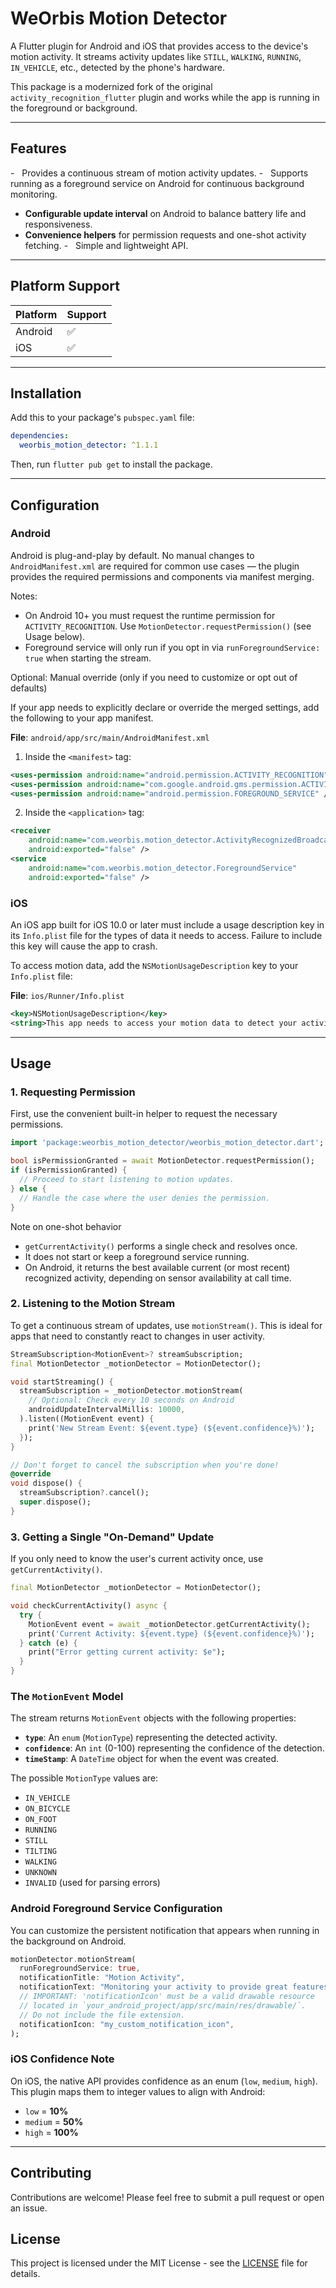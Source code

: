 # WeOrbis Motion Detector

[](https://pub.dev/packages/weorbis_motion_detector)

A Flutter plugin for Android and iOS that provides access to the device's motion activity. It streams activity updates like `STILL`, `WALKING`, `RUNNING`, `IN_VEHICLE`, etc., detected by the phone's hardware.

This package is a modernized fork of the original `activity_recognition_flutter` plugin and works while the app is running in the foreground or background.

-----

## Features

\-   Provides a continuous stream of motion activity updates.
\-   Supports running as a foreground service on Android for continuous background monitoring.

  - **Configurable update interval** on Android to balance battery life and responsiveness.
  - **Convenience helpers** for permission requests and one-shot activity fetching.
    \-   Simple and lightweight API.

-----

## Platform Support

| Platform | Support |
| --- | --- |
| Android | ✅ |
| iOS     | ✅ |

-----

## Installation

Add this to your package's `pubspec.yaml` file:

```yaml
dependencies:
  weorbis_motion_detector: ^1.1.1
```

Then, run `flutter pub get` to install the package.

-----

## Configuration

### Android

Android is plug-and-play by default. No manual changes to `AndroidManifest.xml` are required for common use cases — the plugin provides the required permissions and components via manifest merging.

Notes:

  - On Android 10+ you must request the runtime permission for `ACTIVITY_RECOGNITION`. Use `MotionDetector.requestPermission()` (see Usage below).
  - Foreground service will only run if you opt in via `runForegroundService: true` when starting the stream.

Optional: Manual override (only if you need to customize or opt out of defaults)

If your app needs to explicitly declare or override the merged settings, add the following to your app manifest.

**File**: `android/app/src/main/AndroidManifest.xml`

1. Inside the `<manifest>` tag:

```xml
<uses-permission android:name="android.permission.ACTIVITY_RECOGNITION" />
<uses-permission android:name="com.google.android.gms.permission.ACTIVITY_RECOGNITION" />
<uses-permission android:name="android.permission.FOREGROUND_SERVICE" />
```

2. Inside the `<application>` tag:

```xml
<receiver
    android:name="com.weorbis.motion_detector.ActivityRecognizedBroadcastReceiver"
    android:exported="false" />
<service
    android:name="com.weorbis.motion_detector.ForegroundService"
    android:exported="false" />
```

### iOS

An iOS app built for iOS 10.0 or later must include a usage description key in its `Info.plist` file for the types of data it needs to access. Failure to include this key will cause the app to crash.

To access motion data, add the `NSMotionUsageDescription` key to your `Info.plist` file:

**File**: `ios/Runner/Info.plist`

```xml
<key>NSMotionUsageDescription</key>
<string>This app needs to access your motion data to detect your activity.</string>
```

-----

## Usage

### 1\. Requesting Permission

First, use the convenient built-in helper to request the necessary permissions.

```dart
import 'package:weorbis_motion_detector/weorbis_motion_detector.dart';

bool isPermissionGranted = await MotionDetector.requestPermission();
if (isPermissionGranted) {
  // Proceed to start listening to motion updates.
} else {
  // Handle the case where the user denies the permission.
}
```

Note on one-shot behavior

  - `getCurrentActivity()` performs a single check and resolves once.
  - It does not start or keep a foreground service running.
  - On Android, it returns the best available current (or most recent) recognized activity, depending on sensor availability at call time.

### 2\. Listening to the Motion Stream

To get a continuous stream of updates, use `motionStream()`. This is ideal for apps that need to constantly react to changes in user activity.

```dart
StreamSubscription<MotionEvent>? streamSubscription;
final MotionDetector _motionDetector = MotionDetector();

void startStreaming() {
  streamSubscription = _motionDetector.motionStream(
    // Optional: Check every 10 seconds on Android
    androidUpdateIntervalMillis: 10000, 
  ).listen((MotionEvent event) {
    print('New Stream Event: ${event.type} (${event.confidence}%)');
  });
}

// Don't forget to cancel the subscription when you're done!
@override
void dispose() {
  streamSubscription?.cancel();
  super.dispose();
}
```

### 3\. Getting a Single "On-Demand" Update

If you only need to know the user's current activity once, use `getCurrentActivity()`.

```dart
final MotionDetector _motionDetector = MotionDetector();

void checkCurrentActivity() async {
  try {
    MotionEvent event = await _motionDetector.getCurrentActivity();
    print('Current Activity: ${event.type} (${event.confidence}%)');
  } catch (e) {
    print("Error getting current activity: $e");
  }
}
```

### The `MotionEvent` Model

The stream returns `MotionEvent` objects with the following properties:

  * **`type`**: An `enum` (`MotionType`) representing the detected activity.
  * **`confidence`**: An `int` (0-100) representing the confidence of the detection.
  * **`timeStamp`**: A `DateTime` object for when the event was created.

The possible `MotionType` values are:

  * `IN_VEHICLE`
  * `ON_BICYCLE`
  * `ON_FOOT`
  * `RUNNING`
  * `STILL`
  * `TILTING`
  * `WALKING`
  * `UNKNOWN`
  * `INVALID` (used for parsing errors)

### Android Foreground Service Configuration

You can customize the persistent notification that appears when running in the background on Android.

```dart
motionDetector.motionStream(
  runForegroundService: true,
  notificationTitle: "Motion Activity",
  notificationText: "Monitoring your activity to provide great features.",
  // IMPORTANT: 'notificationIcon' must be a valid drawable resource
  // located in `your_android_project/app/src/main/res/drawable/`.
  // Do not include the file extension.
  notificationIcon: "my_custom_notification_icon",
);
```

### iOS Confidence Note

On iOS, the native API provides confidence as an enum (`low`, `medium`, `high`). This plugin maps them to integer values to align with Android:

  * `low` = **10%**
  * `medium` = **50%**
  * `high` = **100%**

-----

## Contributing

Contributions are welcome\! Please feel free to submit a pull request or open an issue.

## License

This project is licensed under the MIT License - see the [LICENSE](https://github.com/weorbis/weorbis_motion_detector/blob/main/LICENSE) file for details.
